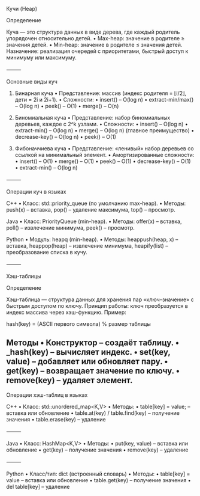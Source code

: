 Кучи (Heap)

Определение

Куча — это структура данных в виде дерева, где каждый родитель упорядочен относительно детей.
 • Max-heap: значение в родителе ≥ значения детей.
 • Min-heap: значение в родителе ≤ значения детей.
Назначение: реализация очередей с приоритетами, быстрый доступ к минимуму или максимуму.

⸻

Основные виды куч

1. Бинарная куча
 • Представление: массив (индекс родителя = ⌊i/2⌋, дети = 2i и 2i+1).
 • Сложности:
 • insert() – O(log n)
 • extract-min/max() – O(log n)
 • peek() – O(1)
 • merge() – O(n)



2. Биномиальная куча
 • Представление: набор биномиальных деревьев, каждое с 2^k узлами.
 • Сложности:
 • insert() – O(log n)
 • extract-min() – O(log n)
 • merge() – O(log n) (главное преимущество)
 • decrease-key() – O(log n)
 • peek() – O(1)



3. Фибоначчиева куча
 • Представление: «ленивый» набор деревьев со ссылкой на минимальный элемент.
 • Амортизированные сложности:
 • insert() – O(1)
 • merge() – O(1)
 • peek() – O(1)
 • decrease-key() – O(1)
 • extract-min() – O(log n)

⸻

Операции куч в языках

C++
 • Класс: std::priority_queue (по умолчанию max-heap).
 • Методы: push(x) – вставка, pop() – удаление максимума, top() – просмотр.

Java
 • Класс: PriorityQueue<E> (min-heap).
 • Методы: offer(x) – вставка, poll() – извлечение минимума, peek() – просмотр.

Python
 • Модуль: heapq (min-heap).
 • Методы: heappush(heap, x) – вставка, heappop(heap) – извлечение минимума, heapify(list) – преобразование списка в кучу.

⸻

Хэш-таблицы

Определение

Хэш-таблица — структура данных для хранения пар «ключ–значение» с быстрым доступом по ключу.
Принцип работы: ключ преобразуется в индекс массива через хэш-функцию. Пример:

hash(key) = (ASCII первого символа) % размер таблицы

Методы
 • Конструктор – создаёт таблицу.
 • _hash(key) – вычисляет индекс.
 • set(key, value) – добавляет или обновляет пару.
 • get(key) – возвращает значение по ключу.
 • remove(key) – удаляет элемент.
---------------------------
 Операции хэш-таблиц в языках

C++
 • Класс: std::unordered_map<K,V>
 • Методы:
 • table[key] = value; – вставка или обновление
 • table.at(key) / table.find(key) – получение значения
 • table.erase(key) – удаление

⸻

Java
 • Класс: HashMap<K,V>
 • Методы:
 • put(key, value) – вставка или обновление
 • get(key) – получение значения
 • remove(key) – удаление

⸻

Python
 • Класс/тип: dict (встроенный словарь)
 • Методы:
 • table[key] = value – вставка или обновление
 • table.get(key) – получение значения
 • del table[key] – удаление

 
